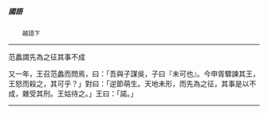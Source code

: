 

##### 國語
　　`越語下`

* * *

范蠡謂先為之征其事不成

又一年，王召范蠡而問焉，曰：「吾與子謀吳，子曰『未可也』。今申胥驟諫其王，王怒而殺之，其可乎？」對曰：「逆節萌生。天地未形，而先為之征，其事是以不成，雜受其刑。王姑待之。」王曰：「諾。」

* * *

